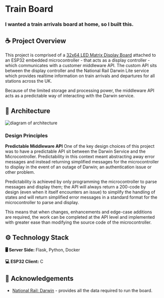 
# Train Board

### I wanted a train arrivals board at home, so I built this.

## ☕ Project Overview

This project is comprised of a [32x64 LED Matrix Display Board](https://www.waveshare.com/wiki/RGB-Matrix-P3-64x32) attached to an ESP32 embedded microcontroller - that acts as a display controller - which communicates with a customer middleware API. The custom API sits between the display controller and the National Rail Darwin Lite service which provides realtime information on train arrivals and departures for all stations across the UK.

Because of the limited storage and processing power, the middleware API acts as a predictable way of interacting with the Darwin service.

## 💭 Architecture

![diagram of architecture](https://github.com/ryaninthecloud/ryaninthecloud.github.io/blob/main/assets/train-board/architecture.png)

### Design Principles

**Predictable Middleware API**
One of the key design choices of this project was to have a predictable API sit between the Darwin Service and the Microcontroller. Predictability in this context meant abstracting away error messages and instead returning simplified messages for the microcontroller to display in the event of an outage of Darwin; an authentication issue or other problem.

Predictability is achieved by only programming the microcontroller to parse messages and display them; the API will always return a 200-code by design (even when it itself encounters an issue) to simplify the handling of states and will return simplified error messages in a standard format for the microcontroller to parse and display.

This means that when changes, enhancements and edge-case additions are required, the work can be completed at the API level and implemented with greater ease than modifying the source code of the microcontroller.

## ⚙️ Technology Stack

**🖥️ Server Side:** Flask, Python, Docker

**💻 ESP32 Client:** C

## 🙏 Acknowledgements

 - [National Rail: Darwin](https://www.nationalrail.co.uk/developers/darwin-data-feeds/) - provides all the data required to run the board.
